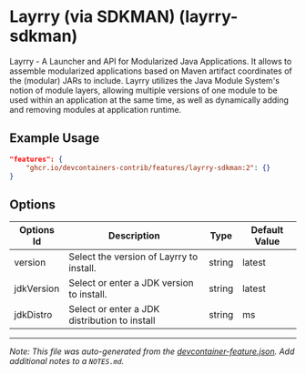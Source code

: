 
# Layrry (via SDKMAN) (layrry-sdkman)

Layrry - A Launcher and API for Modularized Java Applications. It allows to
assemble modularized applications based on Maven artifact coordinates of the
(modular) JARs to include. Layrry utilizes the Java Module System's notion of
module layers, allowing multiple versions of one module to be used within an
application at the same time, as well as dynamically adding and removing modules
at application runtime.

## Example Usage

```json
"features": {
    "ghcr.io/devcontainers-contrib/features/layrry-sdkman:2": {}
}
```

## Options

| Options Id | Description | Type | Default Value |
|-----|-----|-----|-----|
| version | Select the version of Layrry to install. | string | latest |
| jdkVersion | Select or enter a JDK version to install. | string | latest |
| jdkDistro | Select or enter a JDK distribution to install | string | ms |



---

_Note: This file was auto-generated from the [devcontainer-feature.json](https://github.com/devcontainers-contrib/features/blob/main/src/layrry-sdkman/devcontainer-feature.json).  Add additional notes to a `NOTES.md`._
